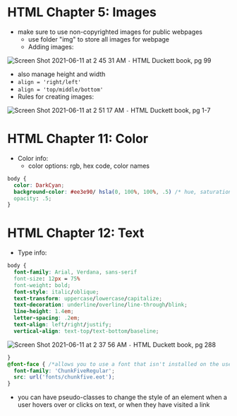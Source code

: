 # HTML Chapter 5: Images
- make sure to use non-copyrighted images for public webpages
  - use folder "img" to store all images for webpage
  - Adding images:

![Screen Shot 2021-06-11 at 2 45 31 AM](https://user-images.githubusercontent.com/53208269/121667408-181a1b00-ca5f-11eb-949c-f51e79092311.png)
`-` HTML Duckett book, pg 99
  - also manage height and width
  - `align = 'right/left'`
  - `align = 'top/middle/bottom'`
- Rules for creating images:

![Screen Shot 2021-06-11 at 2 51 17 AM](https://user-images.githubusercontent.com/53208269/121668183-e5bced80-ca5f-11eb-8c26-0ca0f2e7d4ae.png)
`-` HTML Duckett book, pg 1-7



# HTML Chapter 11: Color
- Color info:
  - color options: rgb, hex code, color names
``` css
body {
  color: DarkCyan;
  background-color: #ee3e90/ hsla(0, 100%, 100%, .5) /* hue, saturation, lightness, alpha (transparency)*/
  opacity: .5;
}
```

# HTML Chapter 12: Text
- Type info:
``` css
body {
  font-family: Arial, Verdana, sans-serif
  font-size: 12px = 75%
  font-weight: bold;
  font-style: italic/oblique;
  text-transform: uppercase/lowercase/capitalize;
  text-decoration: underline/overline/line-through/blink;
  line-height: 1.4em;
  letter-spacing: .2em;
  text-align: left/right/justify;
  vertical-align: text-top/text-bottom/baseline;
  ```

  ![Screen Shot 2021-06-11 at 2 37 56 AM](https://user-images.githubusercontent.com/53208269/121666381-08e69d80-ca5e-11eb-9f6c-4623a39faec0.png)
  `-` HTML Duckett book, pg 288

``` css  
}
@font-face { /*allows you to use a font that isn't installed on the user's computer*/
  font-family: 'ChunkFiveRegular';
  src: url('fonts/chunkfive.eot'); 
}
```
- you can have pseudo-classes to change the style of an element when a user hovers over or clicks on text, or when they have visited a link
